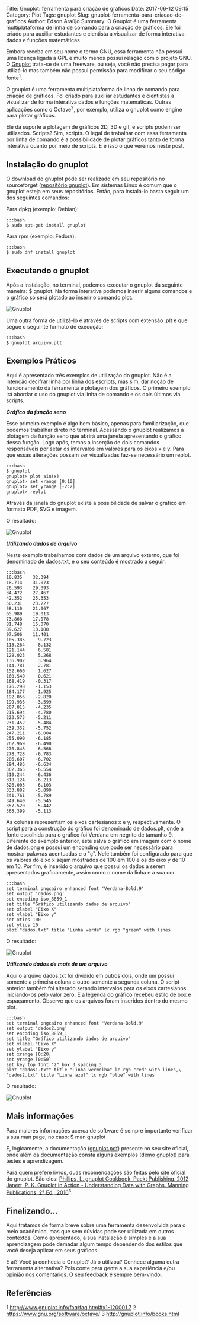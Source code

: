 Title: Gnuplot: ferramenta para criação de gráficos
Date: 2017-06-12 09:15
Category: Plot
Tags: gnuplot
Slug: gnuplot-ferramenta-para-criacao-de-graficos
Author: Edson Araújo
Summary: O Gnuplot é uma ferramenta multiplataforma de linha de comando para a criação de gráficos. Ele foi criado para auxiliar estudantes e cientista a visualizar de forma interativa dados e funções matemáticas

Embora receba em seu nome o termo GNU, essa ferramenta não possui uma licença ligada a GPL e muito menos possui relação com o projeto GNU. O <a href="http://gnuplot.info" target="_blank">Gnuplot</a> trata-se de uma freeware, ou seja, você não precisa pagar para utilizá-lo mas também não possui permissão para modificar o seu código fonte<sup>1</sup>.

O gnuplot &eacute; uma ferramenta multiplataforma de linha de comando para cria&ccedil;&atilde;o de gr&aacute;ficos. Foi criado para auxiliar estudantes e cientistas a visualizar de forma interativa dados e fun&ccedil;&otilde;es matem&aacute;ticas. Outras aplica&ccedil;&otilde;es como o Octave<sup>2</sup>, por exemplo, utiliza o gnuplot como engine para plotar gr&aacute;ficos.

Ele d&aacute; suporte a plotagem de gr&aacute;ficos 2D, 3D e gif, e scripts podem ser utilizados. Scripts? Sim, scripts. O legal de trabalhar com essa ferramenta por linha de comando &eacute; a possibilidade de plotar gr&aacute;ficos tanto de forma interativa quanto por meio de scripts. E &eacute; isso o que veremos neste post.

## Instalação do gnuplot

O download do gnuplot pode ser realizado em seu reposit&oacute;rio no sourceforget (<a href="https://sourceforge.net/projects/gnuplot/files/" target="_blank">repositório gnuplot</a>). Em sistemas Linux &eacute; comum que o gnuplot esteja em seus reposit&oacute;rios. Ent&atilde;o, para instal&aacute;-lo basta seguir um dos seguintes comandos:

Para dpkg (exemplo: Debian):

	:::bash
	$ sudo apt-get install gnuplot


Para rpm (exemplo: Fedora):

	:::bash
	$ sudo dnf install gnuplot


## Executando o gnuplot

Ap&oacute;s a instala&ccedil;&atilde;o, no terminal, podemos executar o gnuplot da seguinte maneira: $ gnuplot. Na forma interativa podemos inserir alguns comandos e o gr&aacute;fico s&oacute; ser&aacute; plotado ao inserir o comando plot.

![Gnuplot]({filename}/images/post02-gnuplot.png)

Uma outra forma de utiliz&aacute;-lo &eacute; atrav&eacute;s de scripts com extens&atilde;o .plt e que segue o seguinte formato de execu&ccedil;&atilde;o:

	:::bash
	$ gnuplot arquivo.plt


## Exemplos Práticos

Aqui &eacute; apresentado tr&ecirc;s exemplos de utiliza&ccedil;&atilde;o do gnuplot. N&atilde;o &eacute; a inten&ccedil;&atilde;o decifrar linha por linha dos escripts, mas sim, dar no&ccedil;&atilde;o de funcionamento da ferramenta e plotagem dos gr&aacute;ficos. O primeiro exemplo ir&aacute; abordar o uso do gnuplot via linha de comando e os dois &uacute;ltimos via scripts.

<em><strong>Gr&aacute;fico da fun&ccedil;&atilde;o seno</strong></em>

Esse primeiro exemplo &eacute; algo bem b&aacute;sico, apenas para familiariza&ccedil;&atilde;o, que podemos trabalhar direto no terminal. Acessando o gnuplot realizamos a plotagem da fun&ccedil;&atilde;o seno que abrir&aacute; uma janela apresentando o gr&aacute;fico dessa fun&ccedil;&atilde;o. Logo ap&oacute;s, temos a inser&ccedil;&atilde;o de dois comandos respons&aacute;veis por setar os intervalos em valores para os eixos x e y. Para que essas altera&ccedil;&otilde;es possam ser visualizadas faz-se necess&aacute;rio um replot.

	:::bash
	$ gnuplot
	gnuplot> plot sin(x)
	gnuplot> set xrange [0:10]
	gnuplot> set yrange [-2:2]
	gnuplot> replot


Atrav&eacute;s da janela do gnuplot existe a possibilidade de salvar o gr&aacute;fico em formato PDF, SVG e imagem.

O resultado:

![Gnuplot]({filename}/images/post02-dados1.png)

<em><strong>Utilizando dados de arquivo</strong></em>

Neste exemplo trabalhamos com dados de um arquivo externo, que foi denominado de dados.txt, e o seu conte&uacute;do &eacute; mostrado a seguir:

	:::bash
	10.835    32.394
	18.714    31.073
	26.593    29.393
	34.472    27.467
	42.352    25.353
	50.231    23.227
	58.110    21.067
	65.989    19.013
	73.868    17.078
	81.748    15.070
	89.627    13.188
	97.506    11.401
   	105.385     9.723
   	113.264     8.132
   	121.144     6.581
   	129.023     5.268
   	136.902     3.964
   	144.781     2.781
   	152.660     1.627
   	160.540     0.621
   	168.419    -0.317
   	176.298    -1.153
   	184.177    -1.925
   	192.056    -2.820
   	199.936    -3.599
   	207.815    -4.235
   	215.694    -4.780
   	223.573    -5.211
   	231.452    -5.484
   	239.332    -5.752
   	247.211    -6.004
   	255.090    -6.185
   	262.969    -6.490
   	270.848    -6.566
   	278.728    -6.783
   	286.607    -6.702
   	294.486    -6.634
   	302.365    -6.554
   	310.244    -6.436
   	318.124    -6.213
   	326.003    -6.103
   	333.882    -5.890
   	341.761    -5.789
   	349.640    -5.545
   	357.520    -5.442
   	365.399    -5.113


As colunas representam os eixos cartesianos x e y, respectivamente. O script para a constru&ccedil;&atilde;o do gr&aacute;fico foi denominado de dados.plt, onde a fonte escolhida para o gr&aacute;fico foi Verdana em negrito de tamanho 9. Diferente do exemplo anterior, este salva o gr&aacute;fico em imagem com o nome de dados.png e possui um enconding que pode ser necess&aacute;rio para mostrar palavras acentuadas e o "&ccedil;". Nele tamb&eacute;m foi configurado para que os valores do eixo x sejam mostrados de 100 em 100 e os do eixo y de 10 em 10. Por fim, &eacute; inserido o arquivo que possui os dados a serem apresentados graficamente, assim como o nome da linha e a sua cor.

	:::bash
	set terminal pngcairo enhanced font 'Verdana-Bold,9'
	set output 'dados.png'
	set encoding iso_8859_1
	set title "Gráfico utilizando dados de arquivo"
	set xlabel "Eixo X"
	set ylabel "Eixo y"
	set xtics 100
	set ytics 10
	plot "dados.txt" title "Linha verde" lc rgb "green" with lines


O resultado:

![Gnuplot]({filename}/images/post02-dados.png)

<em><strong>Utilizando dados de mais de um arquivo</strong></em>

Aqui o arquivo dados.txt foi dividido em outros dois, onde um possui somente a primeira coluna e outro somente a segunda coluna. O script anterior tamb&eacute;m foi alterado setando intervalos para os eixos cartesianos iniciando-os pelo valor zero. E a legenda do gr&aacute;fico recebeu estilo de box e espa&ccedil;amento. Observe que os arquivos foram inseridos dentro do mesmo plot.

	:::bash
	set terminal pngcairo enhanced font 'Verdana-Bold,9'
	set output 'dados2.png'
	set encoding iso_8859_1
	set title "Gráfico utilizando dados de arquivo"
	set xlabel "Eixo X"
	set ylabel "Eixo y"
	set xrange [0:20]
	set yrange [0:50]
	set key top font "2" box 3 spacing 3
	plot "dados1.txt" title "Linha vermelha" lc rgb "red" with lines,\
	"dados2.txt" title "Linha azul" lc rgb "blue" with lines


O resultado:

![Gnuplot]({filename}/images/post02-dados2.png)

## Mais informações

Para maiores informa&ccedil;&otilde;es acerca de software &eacute; sempre importante verificar a sua man page, no caso: $ man gnuplot

E, logicamente, a documenta&ccedil;&atilde;o (<a href="http://gnuplot.info/docs_5.0/gnuplot.pdf" target="_blank">gnuplot.pdf</a>) presente no seu site oficial, onde al&eacute;m da documenta&ccedil;&atilde;o consta alguns exemplos (<a href="http://gnuplot.sourceforge.net/demo_5.0/" target="_blank">demo gnuplot</a>) para testes e aprendizagem.

Para quem prefere livros, duas recomenda&ccedil;&otilde;es s&atilde;o feitas pelo site oficial do gnuplot. S&atilde;o eles: <a href="https://www.packtpub.com/big-data-and-business-intelligence/gnuplot-cookbook" target="_blank"> Phillips, L. gnuplot Cookbook. Packt Publishing, 2012</a> <a href="https://www.manning.com/books/gnuplot-in-action-second-edition" target="_blank"> Janert, P. K. Gnuplot in Action - Understanding Data with Graphs. Manning Publications, 2&ordf; Ed., 2016</a><sup>3</sup>.

## Finalizando...

Aqui tratamos de forma breve sobre uma ferramenta desenvolvida para o meio acad&ecirc;mico, mas que sem d&uacute;vidas pode ser utilizada em outros contextos. Como apresentado, a sua instala&ccedil;&atilde;o &eacute; simples e a sua aprendizagem pode demadar algum tempo dependendo dos estilos que voc&ecirc; deseja aplicar em seus gr&aacute;ficos.

E a&iacute;? Voc&ecirc; j&aacute; conhecia o Gnuplot? J&aacute; o utilizou? Conhece alguma outra ferramenta alternativa? Pois conte para gente&nbsp;a sua experi&ecirc;ncia e&#47;ou opini&atilde;o nos coment&aacute;rios. O seu feedback &eacute; sempre bem-vindo.

## Referências

1 <a href="http://www.gnuplot.info/faq/faq.html#x1-120001.7" target="_blank">http://www.gnuplot.info/faq/faq.html#x1-120001.7</a>
2 <a href="https://www.gnu.org/software/octave/" target="_blank">https://www.gnu.org/software/octave/</a>
3 <a href="http://gnuplot.info/books.html" target="_blank">http://gnuplot.info/books.html</a>
